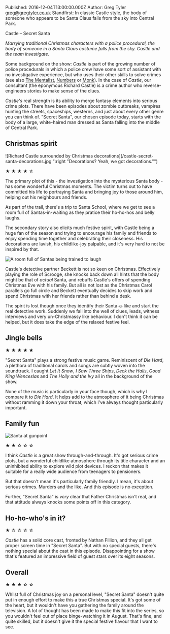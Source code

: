 Published: 2016-12-04T13:00:00.000Z
Author: Greg Tyler <greg@gregtyler.co.uk>
Standfirst: In classic Castle style, the body of someone who appears to be Santa Claus falls from the sky into Central Park.

Castle – Secret Santa

_Marrying traditional Christmas characters with a police procedural, the body of someone in a Santa Claus costume falls from the sky. Castle and the team investigate._

Some background on the show: _Castle_ is part of the growing number of police procedurals in which a police crew have some sort of assistant with no investigative experience, but who uses their other skills to solve crimes (see also [The Mentalist][mentalistwiki], [Numbers][numberswiki] or [Monk][monkwiki]). In the case of _Castle_, our consultant (the eponymous Richard Castle) is a crime author who reverse-engineers stories to make sense of the clues.

_Castle's_ real strength is its ability to merge fantasy elements into serious crime plots. There have been episodes about zombie outbreaks, vampires hunting the streets, spaceships, westerns, and just about every other genre you can think of. "Secret Santa", our chosen episode today, starts with the body of a large, white-haired man dressed as Santa falling into the middle of Central Park.

## Christmas spirit
![Richard Castle surrounded by Christmas decorations](/castle-secret-santa-decorations.jpg ":right "Decorations? Yeah, we got decorations."")

★ ★ ★ ★ ☆

The primary plot of this - the investigation into the mysterious Santa body - has some wonderful Christmas moments. The victim turns out to have committed his life to portraying Santa and bringing joy to those around him, helping out his neighbours and friends.

As part of the trail, there's a trip to Santa School, where we get to see a room full of Santas-in-waiting as they pratice their ho-ho-hos and belly laughs.

The secondary story also elicits much festive spirit, with Castle being a huge fan of the season and trying to encourage his family and friends to enjoy spending time together and celebrating their closeness. His decorations are lavish, his childlike-joy palpable, and it's very hard to not be inspired by that.

![A room full of Santas being trained to laugh](/castle-secret-santa-school.jpg ":left Santa School!")

Castle's detective partner Beckett is not so keen on Christmas. Effectively playing the role of Scrooge, she knocks back down all hints that the body might be that of _actual_ Santa, and rebuffs Castle's offers of spending Christmas Eve with his family. But all is not lost as the Christmas Carol parallels go full circle and Beckett eventually decides to skip work and spend Christmas with her friends rather than behind a desk.

The spirit is lost though once they identify their Santa-a-like and start the real detective work. Suddenly we fall into the well of clues, leads, witness interviews and very un-Christmassy like behaviour. I don't think it can be helped, but it does take the edge of the relaxed festive feel.

## Jingle bells
★ ★ ★ ★ ★

"Secret Santa" plays a strong festive music game. Reminiscent of _Die Hard_, a plethora of traditional carols and songs are subtly woven into the soundtrack. I caught _Let It Snow_, _I Saw Three Ships_, _Deck the Halls_, _Good King Wenceslas_ and _The Holly and the Ivy_ all in the background of the show.

None of the music is particularly in your face though, which is why I compare it to _Die Hard_. It helps add to the atmosphere of it being Christmas without ramming it down your throat, which I've always thought particularly important.

## Family fun
![Santa at gunpoint](/castle-secret-santa-gun.jpg ":right Seeing a cop pull a gun on Santa doesn't feel like the most family-appropriate Christmas television.")

★ ★ ☆ ☆ ☆

I think _Castle_ is a great show through-and-through. It's got serious crime plots, but a wonderful childlike atmosphere through its title character and an uninhibited ability to explore wild plot devices. I reckon that makes it suitable for a really wide audience from teenagers to pensioners.

But that doesn't mean it's particularly family friendly. I mean, it's about serious crimes. Murders and the like. And this episode is no exception.

Further, "Secret Santa" is _very_ clear that Father Christmas isn't real, and that attitude always knocks some points off in this category.

## Ho-ho-who's in it?
★ ☆ ☆ ☆ ☆

_Castle_ has a solid core cast, fronted by Nathan Fillion, and they all get proper screen time in "Secret Santa". But with no special guests, there's nothing special about the cast in this episode. Disappointing for a show that's featured an impressive field of guest stars over its eight seasons.

## Overall
★ ★ ★ ☆ ☆

Whilst full of Christmas joy on a personal level, "Secret Santa" doesn't quite put in enough effort to make this a true Christmas special. It's got some of the heart, but it wouldn't have you gathering the family around the television. A lot of thought has been made to make this fit into the series, so you wouldn't feel out of place binge-watching it in August. That's fine, and quite skilled, but it doesn't give it the special festive flavour that I want to see.

[mentalistwiki]: [https://en.wikipedia.org/wiki/The_Mentalist]
[monkwiki]: [https://en.wikipedia.org/wiki/Monk_(TV_series)]
[numberswiki]: [https://en.wikipedia.org/wiki/Numbers_(TV_series)]
